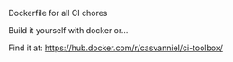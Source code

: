 Dockerfile for all CI chores

Build it yourself with docker or...

Find it at:
https://hub.docker.com/r/casvanniel/ci-toolbox/
